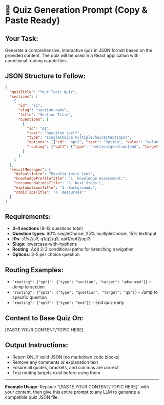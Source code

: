 # 🎯 Quiz Generation Prompt (Copy & Paste Ready)

## **Your Task:**
Generate a comprehensive, interactive quiz in JSON format based on the provided content. The quiz will be used in a React application with conditional routing capabilities.

## **JSON Structure to Follow:**

```json
{
  "quizTitle": "Your Topic Quiz",
  "sections": [
    {
      "id": "s1", 
      "slug": "section-name", 
      "title": "Section Title",
      "questions": [
        {
          "id": "q1",
          "text": "Question text?",
          "type": "singleChoice|multipleChoice|textInput",
          "options": [{"id": "opt1", "text": "Option", "value": "value"}],
          "routing": {"opt1": {"type": "section|question|end", "target": "target"}}
        }
      ]
    }
  ],
  "resultMessages": {
    "defaultIntro": "Results intro text",
    "knowledgeProfileTitle": "1. Knowledge Assessment:",
    "recommendationsTitle": "2. Next Steps:",
    "explanationsTitle": "3. Background:",
    "comicTipsTitle": "4. Resources:"
  }
}
```

## **Requirements:**
- **3-4 sections** (8-12 questions total)
- **Question types**: 60% singleChoice, 25% multipleChoice, 15% textInput
- **IDs**: s1/s2/s3, q1/q2/q3, opt1/opt2/opt3
- **Slugs**: lowercase-with-hyphens
- **Routing**: Add 2-3 conditional paths for branching navigation
- **Options**: 3-5 per choice question

## **Routing Examples:**
- `"routing": {"opt1": {"type": "section", "target": "advanced"}}` - Jump to section
- `"routing": {"opt2": {"type": "question", "target": "q5"}}` - Jump to specific question  
- `"routing": {"opt3": {"type": "end"}}` - End quiz early

## **Content to Base Quiz On:**
[PASTE YOUR CONTENT/TOPIC HERE]

## **Output Instructions:**
- Return ONLY valid JSON (no markdown code blocks)
- Remove any comments or explanation text
- Ensure all quotes, brackets, and commas are correct
- Test routing targets exist before using them

---

**Example Usage:**
Replace "[PASTE YOUR CONTENT/TOPIC HERE]" with your content, then give this entire prompt to any LLM to generate a compatible quiz JSON file. 